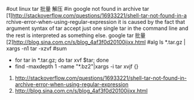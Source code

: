 #out
linux tar 批量 解压
#in
google not found in archive tar
[1]http://stackoverflow.com/questions/16933221/shell-tar-not-found-in-a
rchive-error-when-using-regular-expression
it is caused by the fact that argument syntax of tar accept just one
single tar in the command line and the rest is interpreted as something
else.
google tar 批量
[2]http://blog.sina.com.cn/s/blog_4af3f0d20100ijxx.html
#alg
ls *.tar.gz | xargs -n1 tar -xzvf
#sum
- for tar in *.tar.gz;
do tar xvf $tar; done
- find -maxdepth 1 -name "*.bz2"|xargs -i tar xvjf {}
1. http://stackoverflow.com/questions/16933221/shell-tar-not-found-in-archive-error-when-using-regular-expression
2. http://blog.sina.com.cn/s/blog_4af3f0d20100ijxx.html
